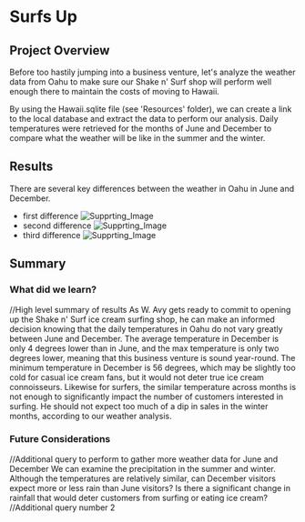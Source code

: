 # Surfs Up

## Project Overview
Before too hastily jumping into a business venture, let's analyze the weather data from Oahu to make sure our Shake n' Surf shop will perform well enough there to maintain the costs of moving to Hawaii. 

By using the Hawaii.sqlite file (see 'Resources' folder), we can create a link to the local database and extract the data to perform our analysis. Daily temperatures were retrieved for the months of June and December to compare what the weather will be like in the summer and the winter. 

## Results
There are several key differences between the weather in Oahu in June and December. 

- first difference
    ![Supprting_Image](image.png)
- second difference
    ![Supprting_Image](image.png)
- third difference
    ![Supprting_Image](image.png)

## Summary

### What did we learn?
//High level summary of results
As W. Avy gets ready to commit to opening up the Shake n' Surf ice cream surfing shop, he can make an informed decision knowing that the daily temperatures in Oahu do not vary greatly between June and December. The average temperature in December is only 4 degrees lower than in June, and the max temperature is only two degrees lower, meaning that this business venture is sound year-round. The minimum temperature in December is 56 degrees, which may be slightly too cold for casual ice cream fans, but it would not deter true ice cream connoisseurs. Likewise for surfers, the similar temperature across months is not enough to significantly impact the number of customers interested in surfing. He should not expect too much of a dip in sales in the winter months, according to our weather analysis. 

### Future Considerations

//Additional query to perform to gather more weather data for June and December
We can examine the precipitation in the summer and winter. Although the temperatures are relatively similar, can December visitors expect more or less rain than June visitors? Is there a significant change in rainfall that would deter customers from surfing or eating ice cream?
//Additional query number 2 